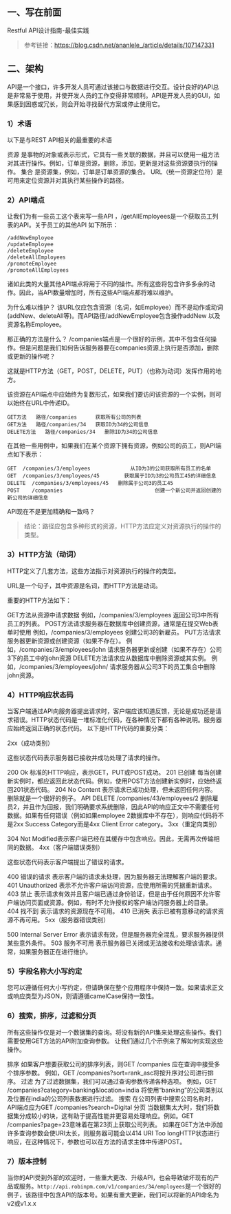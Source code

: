 ## 一、写在前面

Restful API设计指南-最佳实践

> 参考链接：https://blog.csdn.net/ananlele_/article/details/107147331



## 二、架构



API是一个接口，许多开发人员可通过该接口与数据进行交互。设计良好的API总是非常易于使用，并使开发人员的工作变得非常顺利。API是开发人员的GUI，如果感到困惑或冗长，则会开始寻找替代方案或停止使用它。

### 1）术语

以下是与REST API相关的最重要的术语

资源  是事物的对象或表示形式，它具有一些关联的数据，并且可以使用一组方法对其进行操作。例如，订单是资源，删除，添加，更新是对这些资源要执行的操作。
集合  是资源集，例如，订单是订单资源的集合。
URL（统一资源定位符）是可用来定位资源并对其执行某些操作的路径。

### 2）API端点

让我们为有一些员工这个表来写一些API ，/getAllEmployees是一个获取员工列表的API。关于员工的其他API 如下所示：

```bash
/addNewEmployee
/updateEmployee
/deleteEmployee
/deleteAllEmployees
/promoteEmployee
/promoteAllEmployees
```

诸如此类的大量其他API端点将用于不同的操作。所有这些将包含许多多余的动作。因此，当API数量增加时，所有这些API端点都将难以维护。

为什么难以维护？
该URL仅应包含资源（名词，如Employee）而不是动作或动词(addNew、deleteAll等)。而API路径/addNewEmployee包含操作addNew 以及资源名称Employee。

那正确的方法是什么？
/companies端点是一个很好的示例，其中不包含任何操作。但是问题是我们如何告诉服务器要在companies资源上执行是否添加，删除或更新的操作呢？

这就是HTTP方法（GET，POST，DELETE，PUT）（也称为动词）发挥作用的地方。

该资源在API端点中应始终为复数形式，如果我们要访问该资源的一个实例，则可以始终在URL中传递ID。

```
GET方法   路径/companies      获取所有公司的列表
GET方法   路径/companies/34   获取ID为34的公司信息
DELETE方法   路径/companies/34   删除ID为34的公司信息
```

在其他一些用例中，如果我们在某个资源下拥有资源，例如公司的员工，则API端点如下表示：

```
GET  /companies/3/employees             从ID为3的公司获取所有员工的名单
GET  /companies/3/employees/45        获取属于ID为3的公司员工45的详细信息
DELETE  /companies/3/employees/45   删除属于公司3的员工45
POST    /companies                              创建一个新公司并返回创建的新公司的详细信息
```

API现在不是更加精确和一致吗？

>  结论：路径应包含多种形式的资源，HTTP方法应定义对资源执行的操作的类型。

### 3）HTTP方法（动词）

HTTP定义了几套方法，这些方法指示对资源执行的操作的类型。

URL是一个句子，其中资源是名词，而HTTP方法是动词。

重要的HTTP方法如下：

GET方法从资源中请求数据
例如，/companies/3/employees  返回公司3中所有员工的列表。
POST方法请求服务器在数据库中创建资源，通常是在提交Web表单时使用
例如，/companies/3/employees  创建公司3的新雇员。
PUT方法请求服务器更新资源或创建资源（如果不存在）。
例如，/companies/3/employees/john 请求服务器更新或创建（如果不存在）公司3下的员工中的john资源
DELETE方法请求应从数据库中删除资源或其实例。
例如，/companies/3/employees/john/ 请求服务器从公司3下的员工集合中删除john资源。

### 4）HTTP响应状态码

当客户端通过API向服务器提出请求时，客户端应该知道反馈，无论是成功还是请求错误。HTTP状态代码是一堆标准化代码，在各种情况下都有各种说明。服务器应始终返回正确的状态代码。
以下是HTTP代码的重要分类：

2xx（成功类别）

这些状态代码表示服务器已接收并成功处理了请求的操作。

200  Ok  标准的HTTP响应，表示GET，PUT或POST成功。
201  已创建  每当创建新实例时，都应返回此状态代码。例如，使用POST方法创建新实例时，应始终返回201状态代码。
204  No Content  表示请求已成功处理，但未返回任何内容。
删除就是一个很好的例子。
API DELETE /companies/43/employees/2 删除雇员2，并且作为回报，我们明确要求系统删除，因此API的响应正文中不需要任何数据。如果有任何错误（例如如果employee 2数据库中不存在），则响应代码将不是2xx Success Category而是4xx Client Error category。
3xx（重定向类别）

304 Not Modified表示客户端已经在其缓存中包含响应。因此，无需再次传输相同的数据。
4xx（客户端错误类别）

这些状态代码表示客户端提出了错误的请求。

400  错误的请求  表示客户端的请求未处理，因为服务器无法理解客户端的要求。
401  Unauthorized  表示不允许客户端访问资源，应使用所需的凭据重新请求。
403  禁止  表示请求有效并且客户端已通过身份验证，但是由于任何原因不允许客户端访问页面或资源。例如，有时不允许授权的客户端访问服务器上的目录。
404  找不到  表示请求的资源现在不可用。
410  已消失  表示已被有意移动的请求资源不再可用。
5xx（服务器错误类别）

500 Internal Server Error  表示请求有效，但是服务器完全混乱，要求服务器提供某些意外条件。
503 服务不可用  表示服务器已关闭或无法接收和处理该请求。通常，如果服务器正在进行维护。

### 5）字段名称大小写约定

您可以遵循任何大小写约定，但请确保在整个应用程序中保持一致。如果请求正文或响应类型为JSON，则请遵循camelCase保持一致性。

### 6）搜索，排序，过滤和分页

所有这些操作仅是对一个数据集的查询。将没有新的API集来处理这些操作。我们需要使用GET方法的API附加查询参数。
让我们通过几个示例来了解如何实现这些操作。

排序  如果客户想要获取公司的排序列表，则GET /companies 应在查询中接受多个排序参数。
例如，GET /companies?sort=rank_asc将按升序对公司进行排序。
过滤  为了过滤数据集，我们可以通过查询参数传递各种选项。
例如，GET /companies?category=banking&location=india 将使用“banking”的公司类别以及位置在india的公司列表数据进行过滤。
搜索  在公司列表中搜索公司名称时，API端点应为GET /companies?search=Digital
分页  当数据集太大时，我们将数据集分成较小的块，这有助于提高性能并更容易处理响应。例如。GET /companies?page=23意味着在第23页上获取公司列表。
如果在GET方法中添加许多查询参数会使URI太长，则服务器可能会以414 URI Too longHTTP状态进行响应，在这种情况下，参数也可以在方法的请求主体中传递POST。

### 7）版本控制

当你的API受到外部的欢迎时，一些重大更改、升级API，也会导致破坏现有的产品或服务。`http://api.robinpm.com/v1/companies/34/employees`是一个很好的例子，该路径中包含API的版本号。如果有重大更新，我们可以将新的API命名为v2或v1.x.x

